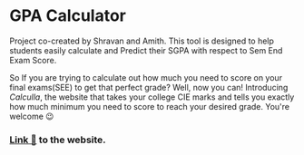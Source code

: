 # GPA Calculator

Project co-created by Shravan and Amith. This tool is designed to help students easily calculate and Predict their SGPA
with
respect to Sem End Exam Score.

So If you are trying to calculate out how much you need to score on your final exams(SEE) to get that perfect grade?
Well, now you can! Introducing *Calculla*, the website that takes your college CIE marks and tells you exactly how much
minimum you need to score to reach your desired grade. You're welcome 😉

### [Link 🔗](https://calculla.streamlit.app/) to the website.
